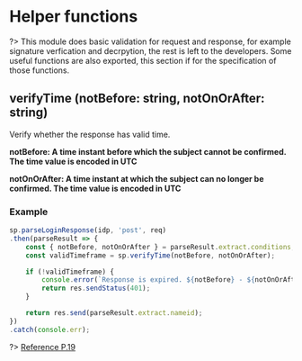 # Helper functions

?> This module does basic validation for request and response, for example signature verfication and decrpytion, the rest is left to the developers. Some useful functions are also exported, this section if for the specification of those functions.


## verifyTime (notBefore: string, notOnOrAfter: string)

Verify whether the response has valid time.

**notBefore: A time instant before which the subject cannot be confirmed. The time value is encoded in UTC**

**notOnOrAfter: A time instant at which the subject can no longer be confirmed. The time value is encoded in UTC**

### Example

```javascript
sp.parseLoginResponse(idp, 'post', req)
.then(parseResult => {
	const { notBefore, notOnOrAfter } = parseResult.extract.conditions;
	const validTimeframe = sp.verifyTime(notBefore, notOnOrAfter);

	if (!validTimeframe) {
		console.error(`Response is expired. ${notBefore} - ${notOnOrAfter}`);
		return res.sendStatus(401);
	} 

	return res.send(parseResult.extract.nameid);
})
.catch(console.err);
```

?> [Reference P.19](https://docs.oasis-open.org/security/saml/v2.0/saml-core-2.0-os.pdf)
